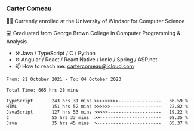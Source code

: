 ### Carter Comeau

🙋‍♂️ Currently enrolled at the University of Windsor for Computer Science

💻 Graduated from George Brown College in Computer Programming & Analysis

- ⚒️ Java / TypeScript / C / Python
- ⚙️ Angular / React / React Native / Ionic / Spring / ASP.net
- 📫 How to reach me: cartercomeau@icloud.com

<!--START_SECTION:waka-->

```txt
From: 21 October 2021 - To: 04 October 2023

Total Time: 665 hrs 28 mins

TypeScript       243 hrs 31 mins >>>>>>>>>----------------   36.59 %
HTML             151 hrs 52 mins >>>>>>-------------------   22.82 %
JavaScript       127 hrs 53 mins >>>>>--------------------   19.22 %
C                55 hrs 33 mins  >>-----------------------   08.35 %
Java             35 hrs 45 mins  >------------------------   05.37 %
```

<!--END_SECTION:waka-->
